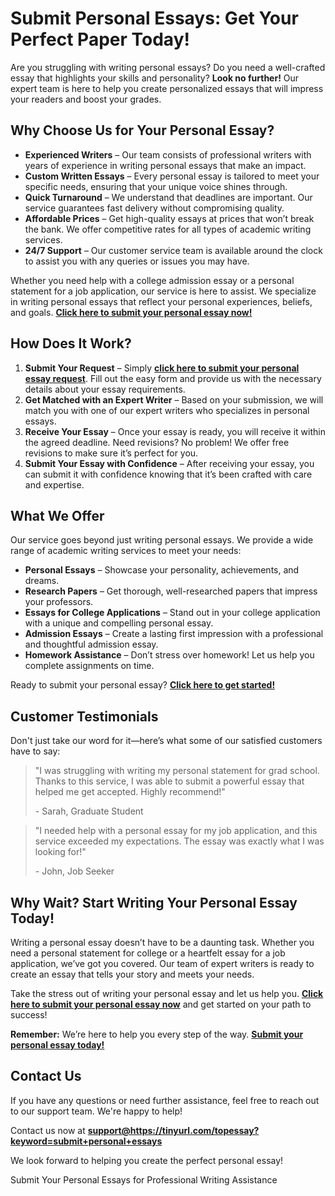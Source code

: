 <h1>Submit Personal Essays: Get Your Perfect Paper Today!</h1>

<p>Are you struggling with writing personal essays? Do you need a well-crafted essay that highlights your skills and personality? <strong>Look no further!</strong> Our expert team is here to help you create personalized essays that will impress your readers and boost your grades.</p>

<h2>Why Choose Us for Your Personal Essay?</h2>

<ul>
    <li><strong>Experienced Writers</strong> – Our team consists of professional writers with years of experience in writing personal essays that make an impact.</li>
    <li><strong>Custom Written Essays</strong> – Every personal essay is tailored to meet your specific needs, ensuring that your unique voice shines through.</li>
    <li><strong>Quick Turnaround</strong> – We understand that deadlines are important. Our service guarantees fast delivery without compromising quality.</li>
    <li><strong>Affordable Prices</strong> – Get high-quality essays at prices that won’t break the bank. We offer competitive rates for all types of academic writing services.</li>
    <li><strong>24/7 Support</strong> – Our customer service team is available around the clock to assist you with any queries or issues you may have.</li>
</ul>

<p>Whether you need help with a college admission essay or a personal statement for a job application, our service is here to assist. We specialize in writing personal essays that reflect your personal experiences, beliefs, and goals. <a href="https://tinyurl.com/topessay?keyword=submit+personal+essays"><strong>Click here to submit your personal essay now!</strong></a></p>

<h2>How Does It Work?</h2>

<ol>
    <li><strong>Submit Your Request</strong> – Simply <a href="https://tinyurl.com/topessay?keyword=submit+personal+essays"><strong>click here to submit your personal essay request</strong></a>. Fill out the easy form and provide us with the necessary details about your essay requirements.</li>
    <li><strong>Get Matched with an Expert Writer</strong> – Based on your submission, we will match you with one of our expert writers who specializes in personal essays.</li>
    <li><strong>Receive Your Essay</strong> – Once your essay is ready, you will receive it within the agreed deadline. Need revisions? No problem! We offer free revisions to make sure it’s perfect for you.</li>
    <li><strong>Submit Your Essay with Confidence</strong> – After receiving your essay, you can submit it with confidence knowing that it’s been crafted with care and expertise.</li>
</ol>

<h2>What We Offer</h2>

<p>Our service goes beyond just writing personal essays. We provide a wide range of academic writing services to meet your needs:</p>

<ul>
    <li><strong>Personal Essays</strong> – Showcase your personality, achievements, and dreams.</li>
    <li><strong>Research Papers</strong> – Get thorough, well-researched papers that impress your professors.</li>
    <li><strong>Essays for College Applications</strong> – Stand out in your college application with a unique and compelling personal essay.</li>
    <li><strong>Admission Essays</strong> – Create a lasting first impression with a professional and thoughtful admission essay.</li>
    <li><strong>Homework Assistance</strong> – Don’t stress over homework! Let us help you complete assignments on time.</li>
</ul>

<p>Ready to submit your personal essay? <a href="https://tinyurl.com/topessay?keyword=submit+personal+essays"><strong>Click here to get started!</strong></a></p>

<h2>Customer Testimonials</h2>

<p>Don't just take our word for it—here’s what some of our satisfied customers have to say:</p>

<blockquote>
    <p>"I was struggling with writing my personal statement for grad school. Thanks to this service, I was able to submit a powerful essay that helped me get accepted. Highly recommend!"</p>
    <footer>- Sarah, Graduate Student</footer>
</blockquote>

<blockquote>
    <p>"I needed help with a personal essay for my job application, and this service exceeded my expectations. The essay was exactly what I was looking for!"</p>
    <footer>- John, Job Seeker</footer>
</blockquote>

<h2>Why Wait? Start Writing Your Personal Essay Today!</h2>

<p>Writing a personal essay doesn’t have to be a daunting task. Whether you need a personal statement for college or a heartfelt essay for a job application, we’ve got you covered. Our team of expert writers is ready to create an essay that tells your story and meets your needs.</p>

<p>Take the stress out of writing your personal essay and let us help you. <a href="https://tinyurl.com/topessay?keyword=submit+personal+essays"><strong>Click here to submit your personal essay now</strong></a> and get started on your path to success!</p>

<p><strong>Remember:</strong> We’re here to help you every step of the way. <a href="https://tinyurl.com/topessay?keyword=submit+personal+essays"><strong>Submit your personal essay today!</strong></a></p>

<h2>Contact Us</h2>

<p>If you have any questions or need further assistance, feel free to reach out to our support team. We're happy to help!</p>

<p>Contact us now at <a href="mailto:support@https://tinyurl.com/topessay?keyword=submit+personal+essays"><strong>support@https://tinyurl.com/topessay?keyword=submit+personal+essays</strong></a></p>

<p>We look forward to helping you create the perfect personal essay!</p>
Submit Your Personal Essays for Professional Writing Assistance
